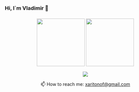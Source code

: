### Hi, I`m Vladimir 👋 
### 
<p align='center'>
   <a href="https://github-readme-stats.vercel.app/api?username=khaRRitonov&show_icons=true&count_private=true">
       <img height=150 src="https://github-readme-stats.vercel.app/api?username=khaRRitonov&show_icons=true&count_private=true"/></a>
   <a href="https://github.com/khaRRitonov/github-readme-stats">
       <img height=150 src="https://github-readme-stats.vercel.app/api/top-langs/?username=khaRRitonov&layout=compact"/></a>
</p>
<p align='center'>
   <a href="https://t.me/khaRRitonov">
       <img src="https://img.shields.io/badge/Telegram-2CA5E0?style=for-the-badge&logo=telegram&logoColor=white"/>
   </a>
<p align='center'>
   📫 How to reach me: <a href='mailto:xaritonof@gmail.com'>xaritonof@gmail.com</a>
</p>
<!--
**khaRRitonov/khaRRitonov** is a ✨ _special_ ✨ repository because its `README.md` (this file) appears on your GitHub profile.

Here are some ideas to get you started:

- 🔭 I’m currently working on ...
- 🌱 I’m currently learning ...
- 👯 I’m looking to collaborate on ...
- 🤔 I’m looking for help with ...
- 💬 Ask me about ...
- 📫 How to reach me: ...
- 😄 Pronouns: ...
- ⚡ Fun fact: ...
-->
